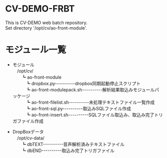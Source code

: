 # CV-DEMO-FRBT
This is CV-DEMO web batch repository.  
Set directory '/opt/cv/ao-front-module'.  

# モジュール一覧
- モジュール  
　/opt/cv/  
　　┗ ao-front-module  
　　　┗ dropbox.py----------dropbox同期起動停止スクリプト  
　　　┗ ao-front-modulepack.sh----------解析結果取込みモジュールパッケージ  
　　　┗ ao-front-filelist.sh----------未処理テキストファイル一覧作成  
　　　┗ ao-front-sql.py----------取込みSQLファイル作成  
　　　┗ ao-front-insert.sh----------SQLファイル取込み、取込み完了トリガファイル作成  

- DropBoxデータ  
　/opt/cv-data/  
　　┗ dbTEXT----------音声解析済みテキストファイル  
　　┗ dbEND----------取込み完了トリガファイル  
